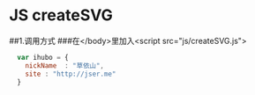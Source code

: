 # JS createSVG
##1.调用方式
###在\</body>里加入\<script src="js/createSVG.js"></script>

```javascript
  var ihubo = {
    nickName  : "草依山",
    site : "http://jser.me"
  }
```

